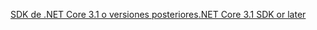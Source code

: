 [<span data-ttu-id="ff0b7-101">SDK de .NET Core 3.1 o versiones posteriores</span><span class="sxs-lookup"><span data-stu-id="ff0b7-101">.NET Core 3.1 SDK or later</span></span>](https://dotnet.microsoft.com/download/dotnet-core/3.1)
